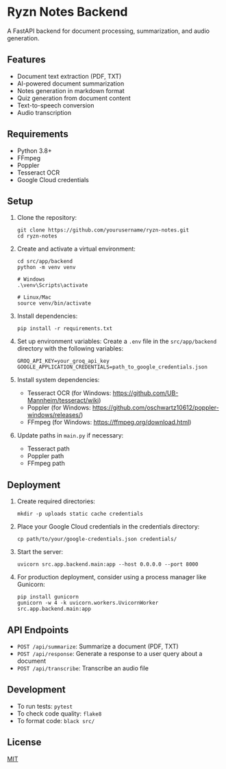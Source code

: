 # Ryzn Notes Backend

A FastAPI backend for document processing, summarization, and audio generation.

## Features

- Document text extraction (PDF, TXT)
- AI-powered document summarization
- Notes generation in markdown format
- Quiz generation from document content
- Text-to-speech conversion
- Audio transcription

## Requirements

- Python 3.8+
- FFmpeg
- Poppler
- Tesseract OCR
- Google Cloud credentials

## Setup

1. Clone the repository:

   ```
   git clone https://github.com/yourusername/ryzn-notes.git
   cd ryzn-notes
   ```

2. Create and activate a virtual environment:

   ```
   cd src/app/backend
   python -m venv venv

   # Windows
   .\venv\Scripts\activate

   # Linux/Mac
   source venv/bin/activate
   ```

3. Install dependencies:

   ```
   pip install -r requirements.txt
   ```

4. Set up environment variables:
   Create a `.env` file in the `src/app/backend` directory with the following variables:

   ```
   GROQ_API_KEY=your_groq_api_key
   GOOGLE_APPLICATION_CREDENTIALS=path_to_google_credentials.json
   ```

5. Install system dependencies:

   - Tesseract OCR (for Windows: https://github.com/UB-Mannheim/tesseract/wiki)
   - Poppler (for Windows: https://github.com/oschwartz10612/poppler-windows/releases/)
   - FFmpeg (for Windows: https://ffmpeg.org/download.html)

6. Update paths in `main.py` if necessary:
   - Tesseract path
   - Poppler path
   - FFmpeg path

## Deployment

1. Create required directories:

   ```
   mkdir -p uploads static cache credentials
   ```

2. Place your Google Cloud credentials in the credentials directory:

   ```
   cp path/to/your/google-credentials.json credentials/
   ```

3. Start the server:

   ```
   uvicorn src.app.backend.main:app --host 0.0.0.0 --port 8000
   ```

4. For production deployment, consider using a process manager like Gunicorn:
   ```
   pip install gunicorn
   gunicorn -w 4 -k uvicorn.workers.UvicornWorker src.app.backend.main:app
   ```

## API Endpoints

- `POST /api/summarize`: Summarize a document (PDF, TXT)
- `POST /api/response`: Generate a response to a user query about a document
- `POST /api/transcribe`: Transcribe an audio file

## Development

- To run tests: `pytest`
- To check code quality: `flake8`
- To format code: `black src/`

## License

[MIT](LICENSE)
